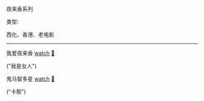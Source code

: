 夜来香系列

类型:

西化、香港、老电影

<hr>

我爱夜来香 [watch](https://movie.douban.com/subject/1308248/) [🎦](http://www.bilibili.com/video/av2121448/)

("我是女人")

鬼马智多星 [watch](https://movie.douban.com/subject/1302737/) [🎦](http://www.le.com/ptv/vplay/1627516.html)

("卡帮")
